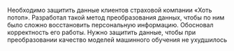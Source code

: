 Необходимо защитить данные клиентов страховой компании «Хоть потоп». Разработал такой метод преобразования данных, чтобы по ним было сложно восстановить персональную информацию. Обосновал корректность его работы. Нужно защитить данные, чтобы при преобразовании качество моделей машинного обучения не ухудшилось
